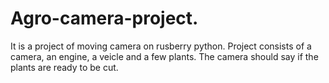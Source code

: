 # Agro-camera-project.
It is a project of moving camera on rusberry python. Project consists of a camera, an engine, a veicle and a few plants. The camera should say if the plants are ready to be cut. 
